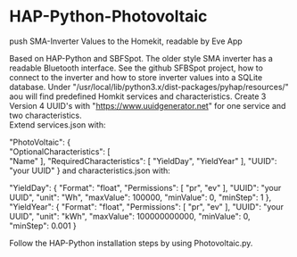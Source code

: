 # HAP-Python-Photovoltaic
push SMA-Inverter Values to the Homekit, readable by Eve App

Based on HAP-Python and SBFSpot.
The older style SMA inverter has a readable Bluetooth interface. See the github SFBSpot project, how to connect to the inverter and how to store inverter values into a SQLite database.
Under "/usr/local/lib/python3.x/dist-packages/pyhap/resources/" aou will find predefined Homkit services and characteristics.
Create 3 Version 4 UUID's with "https://www.uuidgenerator.net" for one service and two characteristics.  
Extend services.json with:

"PhotoVoltaic": {<br>
<tab>"OptionalCharacteristics": [<br>
     "Name" 
    ],
   "RequiredCharacteristics": [
   "YieldDay",
   "YieldYear"
   ],
   "UUID": "your UUID"
 }
 and characteristics.json with:
 
 
 
 "YieldDay": {
      "Format": "float",
      "Permissions": [
         "pr",
         "ev"
      ],
      "UUID": "your UUID",
      "unit": "Wh",
          "maxValue": 100000,
          "minValue": 0,
          "minStep": 1
   },
   "YieldYear": {
      "Format": "float",
      "Permissions": [
         "pr",
         "ev"
      ],
      "UUID": "your UUID",
      "unit": "kWh",
      "maxValue": 100000000000,
      "minValue": 0,
      "minStep": 0.001
   }
 
 Follow the HAP-Python installation steps by using Photovoltaic.py.
 

